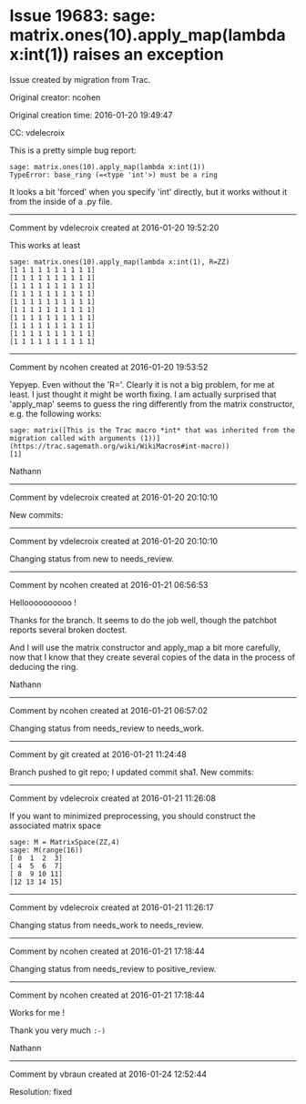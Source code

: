 # Issue 19683: sage: matrix.ones(10).apply_map(lambda x:int(1)) raises an exception

Issue created by migration from Trac.

Original creator: ncohen

Original creation time: 2016-01-20 19:49:47

CC:  vdelecroix

This is a pretty simple bug report:


```
sage: matrix.ones(10).apply_map(lambda x:int(1))
TypeError: base_ring (=<type 'int'>) must be a ring
```


It looks a bit 'forced' when you specify 'int' directly, but it works without it from the inside of a .py file.


---

Comment by vdelecroix created at 2016-01-20 19:52:20

This works at least

```
sage: matrix.ones(10).apply_map(lambda x:int(1), R=ZZ)
[1 1 1 1 1 1 1 1 1 1]
[1 1 1 1 1 1 1 1 1 1]
[1 1 1 1 1 1 1 1 1 1]
[1 1 1 1 1 1 1 1 1 1]
[1 1 1 1 1 1 1 1 1 1]
[1 1 1 1 1 1 1 1 1 1]
[1 1 1 1 1 1 1 1 1 1]
[1 1 1 1 1 1 1 1 1 1]
[1 1 1 1 1 1 1 1 1 1]
[1 1 1 1 1 1 1 1 1 1]
```



---

Comment by ncohen created at 2016-01-20 19:53:52

Yepyep. Even without the 'R='. Clearly it is not a big problem, for me at least. I just thought it might be worth fixing. I am actually surprised that 'apply_map' seems to guess the ring differently from the matrix constructor, e.g. the following works:


```
sage: matrix([This is the Trac macro *int* that was inherited from the migration called with arguments (1))](https://trac.sagemath.org/wiki/WikiMacros#int-macro))
[1]
```


Nathann


---

Comment by vdelecroix created at 2016-01-20 20:10:10

New commits:


---

Comment by vdelecroix created at 2016-01-20 20:10:10

Changing status from new to needs_review.


---

Comment by ncohen created at 2016-01-21 06:56:53

Helloooooooooo !

Thanks for the branch. It seems to do the job well, though the patchbot reports several broken doctest.

And I will use the matrix constructor and apply_map a bit more carefully, now that I know that they create several copies of the data in the process of deducing the ring.

Nathann


---

Comment by ncohen created at 2016-01-21 06:57:02

Changing status from needs_review to needs_work.


---

Comment by git created at 2016-01-21 11:24:48

Branch pushed to git repo; I updated commit sha1. New commits:


---

Comment by vdelecroix created at 2016-01-21 11:26:08

If you want to minimized preprocessing, you should construct the associated matrix space

```
sage: M = MatrixSpace(ZZ,4)
sage: M(range(16))
[ 0  1  2  3]
[ 4  5  6  7]
[ 8  9 10 11]
[12 13 14 15]
```



---

Comment by vdelecroix created at 2016-01-21 11:26:17

Changing status from needs_work to needs_review.


---

Comment by ncohen created at 2016-01-21 17:18:44

Changing status from needs_review to positive_review.


---

Comment by ncohen created at 2016-01-21 17:18:44

Works for me !

Thank you very much `:-)`

Nathann


---

Comment by vbraun created at 2016-01-24 12:52:44

Resolution: fixed
